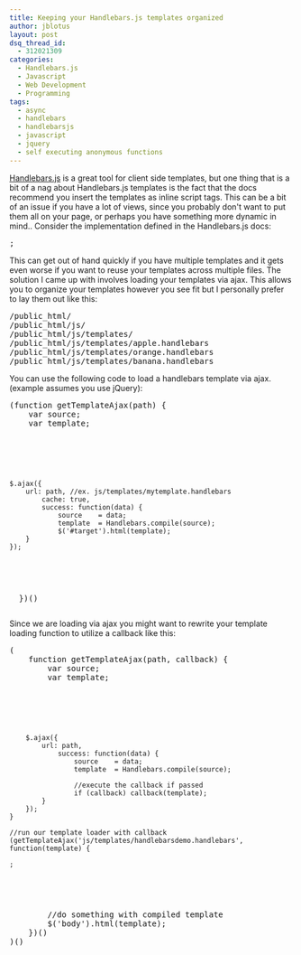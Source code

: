 ```yaml
---
title: Keeping your Handlebars.js templates organized
author: jblotus
layout: post
dsq_thread_id:
  - 312021309
categories:
  - Handlebars.js
  - Javascript
  - Web Development
  - Programming
tags:
  - async
  - handlebars
  - handlebarsjs
  - javascript
  - jquery
  - self executing anonymous functions
---
```

[Handlebars.js][1] is a great tool for client side templates, but one thing that is a bit of a nag about Handlebars.js templates is the fact that the docs recommend you insert the templates as inline script tags. This can be a bit of an issue if you have a lot of views, since you probably don't want to put them all on your page, or perhaps you have something more dynamic in mind.. Consider the implementation defined in the Handlebars.js docs:

<pre class="brush:js"><script id="entry-template" type="text/x-handlebars-template">;
{{content}}
</script>;</pre> This can get out of hand quickly if you have multiple templates and it gets even worse if you want to reuse your templates across multiple files. The solution I came up with involves loading your templates via ajax. This allows you to organize your templates however you see fit but I personally prefer to lay them out like this:

<pre class="brush:shell">/public_html/
/public_html/js/
/public_html/js/templates/
/public_html/js/templates/apple.handlebars
/public_html/js/templates/orange.handlebars
/public_html/js/templates/banana.handlebars</pre> You can use the following code to load a handlebars template via ajax. (example assumes you use jQuery):

<pre class="brush:js">(function getTemplateAjax(path) {
    var source;
    var template;</p>



<pre><code>$.ajax({
    url: path, //ex. js/templates/mytemplate.handlebars
        cache: true,
        success: function(data) {
            source    = data;
            template  = Handlebars.compile(source);
            $('#target').html(template);
    }
});
</code></pre>



<p>
  })()</pre>
  Since we are loading via ajax you might want to rewrite your template loading function to utilize a callback like this:


  <pre class="brush:js">(
    function getTemplateAjax(path, callback) {
        var source;
        var template;</p>



<pre><code>    $.ajax({
        url: path,
            success: function(data) {
                source    = data;
                template  = Handlebars.compile(source);

                //execute the callback if passed
                if (callback) callback(template);
        }
    });
}

//run our template loader with callback
(getTemplateAjax('js/templates/handlebarsdemo.handlebars', function(template) {</pre>;
</code></pre>



<p>
  <pre class="brush:js"><br />
        //do something with compiled template
        $('body').html(template);
    })()
)()</pre>
</p>

 [1]: http://www.handlebarsjs.com/
